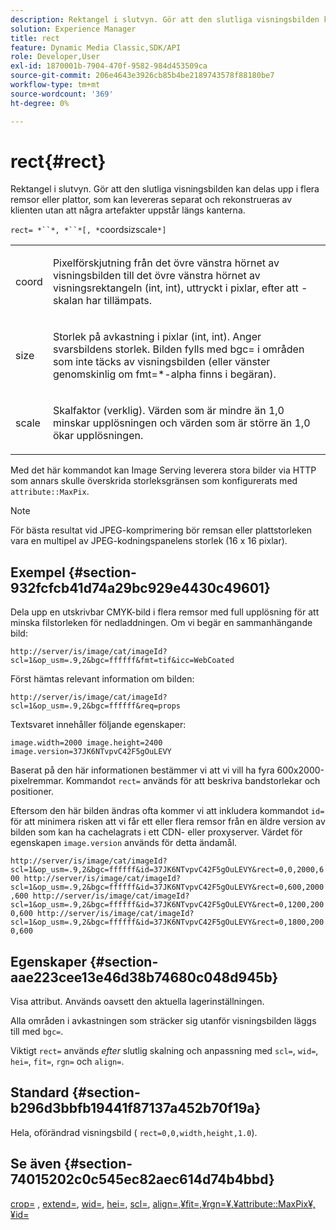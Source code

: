 ```yaml
---
description: Rektangel i slutvyn. Gör att den slutliga visningsbilden kan delas upp i flera remsor eller plattor, som kan levereras separat och rekonstrueras av klienten utan att några artefakter uppstår längs kanterna.
solution: Experience Manager
title: rect
feature: Dynamic Media Classic,SDK/API
role: Developer,User
exl-id: 1870001b-7904-470f-9582-984d453509ca
source-git-commit: 206e4643e3926cb85b4be2189743578f88180be7
workflow-type: tm+mt
source-wordcount: '369'
ht-degree: 0%

---
```


# rect{#rect}

Rektangel i slutvyn. Gör att den slutliga visningsbilden kan delas upp i flera remsor eller plattor, som kan levereras separat och rekonstrueras av klienten utan att några artefakter uppstår längs kanterna.

`rect= *``*, *``*[, *`coordsizscale`*]`

<table id="simpletable_69D112F85FA24EFCA727B398DC8ED699"> 
 <tr class="strow"> 
  <td class="stentry"> <p><span class="varname"> coord</span> </p> </td> 
  <td class="stentry"> <p>Pixelförskjutning från det övre vänstra hörnet av visningsbilden till det övre vänstra hörnet av visningsrektangeln (int, int), uttryckt i pixlar, efter att <span class="varname">-skalan</span> har tillämpats. </p></td> 
 </tr> 
 <tr class="strow"> 
  <td class="stentry"> <p><span class="varname"> size</span> </p></td> 
  <td class="stentry"> <p>Storlek på avkastning i pixlar (int, int). Anger svarsbildens storlek. Bilden fylls med <span class="codeph"> bgc=</span> i områden som inte täcks av visningsbilden (eller vänster genomskinlig om <span class="codeph"> fmt=*-alpha</span> finns i begäran). </p></td> 
 </tr> 
 <tr class="strow"> 
  <td class="stentry"> <p><span class="varname"> scale</span> </p></td> 
  <td class="stentry"> <p>Skalfaktor (verklig). Värden som är mindre än 1,0 minskar upplösningen och värden som är större än 1,0 ökar upplösningen. </p></td> 
 </tr> 
</table>

Med det här kommandot kan Image Serving leverera stora bilder via HTTP som annars skulle överskrida storleksgränsen som konfigurerats med `attribute::MaxPix`.

>[!NOTE]
>
>För bästa resultat vid JPEG-komprimering bör remsan eller plattstorleken vara en multipel av JPEG-kodningspanelens storlek (16 x 16 pixlar).

## Exempel {#section-932fcfcb41d74a29bc929e4430c49601}

Dela upp en utskrivbar CMYK-bild i flera remsor med full upplösning för att minska filstorleken för nedladdningen. Om vi begär en sammanhängande bild:

`http://server/is/image/cat/imageId?scl=1&op_usm=.9,2&bgc=ffffff&fmt=tif&icc=WebCoated`

Först hämtas relevant information om bilden:

`http://server/is/image/cat/imageId?scl=1&op_usm=.9,2&bgc=ffffff&req=props`

Textsvaret innehåller följande egenskaper:

`image.width=2000 image.height=2400 image.version=37JK6NTvpvC42F5gOuLEVY`

Baserat på den här informationen bestämmer vi att vi vill ha fyra 600x2000-pixelremmar. Kommandot `rect=` används för att beskriva bandstorlekar och positioner.

Eftersom den här bilden ändras ofta kommer vi att inkludera kommandot `id=` för att minimera risken att vi får ett eller flera remsor från en äldre version av bilden som kan ha cachelagrats i ett CDN- eller proxyserver. Värdet för egenskapen `image.version` används för detta ändamål.

`http://server/is/image/cat/imageId?scl=1&op_usm=.9,2&bgc=ffffff&id=37JK6NTvpvC42F5gOuLEVY&rect=0,0,2000,600 http://server/is/image/cat/imageId?scl=1&op_usm=.9,2&bgc=ffffff&id=37JK6NTvpvC42F5gOuLEVY&rect=0,600,2000,600 http://server/is/image/cat/imageId?scl=1&op_usm=.9,2&bgc=ffffff&id=37JK6NTvpvC42F5gOuLEVY&rect=0,1200,2000,600 http://server/is/image/cat/imageId?scl=1&op_usm=.9,2&bgc=ffffff&id=37JK6NTvpvC42F5gOuLEVY&rect=0,1800,2000,600`

## Egenskaper {#section-aae223cee13e46d38b74680c048d945b}

Visa attribut. Används oavsett den aktuella lagerinställningen.

Alla områden i avkastningen som sträcker sig utanför visningsbilden läggs till med `bgc=`.

Viktigt `rect=` används *efter* slutlig skalning och anpassning med `scl=`, `wid=`, `hei=`, `fit=`, `rgn=` och `align=`.

## Standard {#section-b296d3bbfb19441f87137a452b70f19a}

Hela, oförändrad visningsbild ( `rect=0,0,width,height,1.0`).

## Se även {#section-74015202c0c545ec82aec614d74b4bbd}

[crop=](../../../../../is-api/http-ref/image-serving-api-ref/c-http-protocol-reference/c-command-reference/r-crop.md#reference-6fd0f6399966446ab4425ce050572eab) ,  [extend=](../../../../../is-api/http-ref/image-serving-api-ref/c-http-protocol-reference/c-command-reference/r-extend.md#reference-7e9156beb285459d830e2d56782a74ac),  [wid=](../../../../../is-api/http-ref/image-serving-api-ref/c-http-protocol-reference/c-command-reference/r-is-http-wid.md#reference-bfeadcb67bf4485f851eb21345527e47),  [hei=](../../../../../is-api/http-ref/image-serving-api-ref/c-http-protocol-reference/c-command-reference/r-is-http-hei.md#reference-6d6f556ccc0e4b98a815e8a5c1944a96),  [scl=](../../../../../is-api/http-ref/image-serving-api-ref/c-http-protocol-reference/c-command-reference/r-scl.md#reference-b2a74e493d0d407e98fe350551ba3fcc),  [ ](../../../../../is-api/http-ref/image-serving-api-ref/c-http-protocol-reference/c-command-reference/r-align.md#reference-b7d6b87c75124d78884f916dd6544bc7)  [ ](../../../../../is-api/http-ref/image-serving-api-ref/c-http-protocol-reference/c-command-reference/r-fit.md#reference-f11bff6d93d143d6b135de3a923bc989)  [ ](../../../../../is-api/http-ref/image-serving-api-ref/c-http-protocol-reference/c-command-reference/r-rgn.md#reference-daa9b80e0d8c4b1aa67d116b578d592f)  [ ](../../../../../is-api/image-catalog/image-serving-api-ref/c-image-catalog-reference/c-attributes-reference/r-maxpix.md#reference-e167d396ac794079ba8b5e6eb16eeda5)  [align=,¥fit=,¥rgn=¥,¥attribute::MaxPix¥,¥id=](../../../../../is-api/http-ref/image-serving-api-ref/c-http-protocol-reference/c-command-reference/r-id.md#reference-60661184deb3420998779724244fcfa0)
